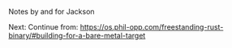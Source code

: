 Notes by and for Jackson

Next: Continue from: https://os.phil-opp.com/freestanding-rust-binary/#building-for-a-bare-metal-target

